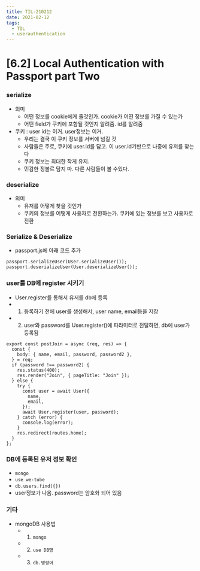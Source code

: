 ```yaml
---
title: TIL-210212
date: 2021-02-12
tags:
  - TIL
  - userauthentication
---
```


# [6.2] Local Authentication with Passport part Two

### serialize
* 의미
    * 어떤 정보를 cookie에게 줄것인가. cookie가 어떤 정보를 가질 수 있는가
    * 어떤 field가 쿠키에 포함될 것인지 알려줌. id를 알려줌
* 쿠키 : user id는 이거. user정보는 이거. 
    * 우리는 결국 이 쿠키 정보를 서버에 넘길 것
    * 사람들은 주로, 쿠키에 user.id를 담고. 이 user.id기반으로 나중에 유저를 찾는다
    * 쿠키 정보는 최대한 작게 유지.
    * 민감한 정볼르 담지 마. 다른 사람들이 볼 수있다.

### deserialize
* 의미 
    * 유저를 어떻게 찾을 것인가
    * 쿠키의 정보를 어떻게 사용자로 전환하는가. 쿠키에 있는 정보를 보고 사용자로 전환


### Serialize & Deserialize
* passport.js에 아래 코드 추가
```
passport.serializeUser(User.serializeUser());
passport.deserializeUser(User.deserializeUser());
```

### user를 DB에 register 시키기
* User.register를 통해서 유저를 db에 등록
* 1) 등록하기 전에 user를 생성해서, user name, email등을 저장
* 2) user와 password를 User.register()에 파라미터로 전달하면, db에 user가 등록됨
```
export const postJoin = async (req, res) => {
  const {
    body: { name, email, password, password2 },
  } = req;
  if (password !== password2) {
    res.status(400);
    res.render("Join", { pageTitle: "Join" });
  } else {
    try {
      const user = await User({
        name,
        email,
      });
      await User.register(user, password);
    } catch (error) {
      console.log(error);
    }
    res.redirect(routes.home);
  }
};
```

### DB에 등록된 유저 정보 확인
* `mongo`
* `use we-tube`
* `db.users.find({})`
* user정보가 나옴. password는 암호화 되어 있음


### 기타 
* mongoDB 사용법
    * 1) `mongo`
    * 2) `use DB명`
    * 3) `db.명령어`

